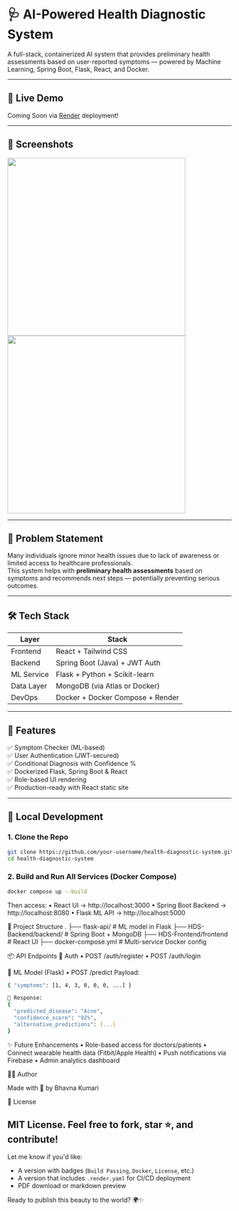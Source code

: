 # 🩺 AI-Powered Health Diagnostic System

A full-stack, containerized AI system that provides preliminary health assessments based on user-reported symptoms — powered by Machine Learning, Spring Boot, Flask, React, and Docker.

---

## 🚀 Live Demo

Coming Soon via [Render](https://render.com/) deployment!

---

## 📸 Screenshots

<img src="screenshots/register.png" width="400"/>
<img src="screenshots/predict.png" width="400"/>

---

## 🧠 Problem Statement

Many individuals ignore minor health issues due to lack of awareness or limited access to healthcare professionals.  
This system helps with **preliminary health assessments** based on symptoms and recommends next steps — potentially preventing serious outcomes.

---

## 🛠️ Tech Stack

| Layer        | Stack                                   |
|--------------|------------------------------------------|
| Frontend     | React + Tailwind CSS                     |
| Backend      | Spring Boot (Java) + JWT Auth            |
| ML Service   | Flask + Python + Scikit-learn            |
| Data Layer   | MongoDB (via Atlas or Docker)            |
| DevOps       | Docker + Docker Compose + Render         |

---

## 🔧 Features

✅ Symptom Checker (ML-based)  
✅ User Authentication (JWT-secured)  
✅ Conditional Diagnosis with Confidence %  
✅ Dockerized Flask, Spring Boot & React  
✅ Role-based UI rendering  
✅ Production-ready with React static site

---

## 🧪 Local Development

### 1. Clone the Repo

```bash
git clone https://github.com/your-username/health-diagnostic-system.git
cd health-diagnostic-system
```

### 2. Build and Run All Services (Docker Compose)
```bash
docker compose up --build
```

Then access:
	•	React UI → http://localhost:3000
	•	Spring Boot Backend → http://localhost:8080
	•	Flask ML API → http://localhost:5000

📁 Project Structure
.
├── flask-api/            # ML model in Flask
├── HDS-Backend/backend/  # Spring Boot + MongoDB
├── HDS-Frontend/frontend # React UI
├── docker-compose.yml    # Multi-service Docker config

📦 API Endpoints
🔐 Auth
	•	POST /auth/register
	•	POST /auth/login

🧠 ML Model (Flask)
	•	POST /predict
Payload:
```bash
{ "symptoms": [1, 4, 3, 0, 0, 0, ...] }
```
```bash
🧾 Response:
{
  "predicted_disease": "Acne",
  "confidence_score": "92%",
  "alternative_predictions": [...]
}
```

✨ Future Enhancements
	•	Role-based access for doctors/patients
	•	Connect wearable health data (Fitbit/Apple Health)
	•	Push notifications via Firebase
	•	Admin analytics dashboard

🧑‍💻 Author

Made with 💖 by Bhavna Kumari

📄 License

MIT License. Feel free to fork, star ⭐, and contribute!
---

Let me know if you'd like:
- A version with badges (`Build Passing`, `Docker`, `License`, etc.)
- A version that includes `.render.yaml` for CI/CD deployment
- PDF download or markdown preview

Ready to publish this beauty to the world? 🌍✨
